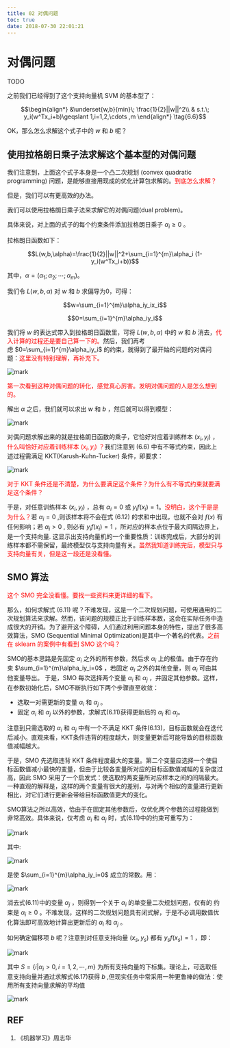 ```yaml
---
title: 02 对偶问题
toc: true
date: 2018-07-30 22:01:21
---
```


# 对偶问题

TODO



之前我们已经得到了这个支持向量机 SVM 的基本型了：

$$\begin{align*} &\underset{w,b}{min}\; \frac{1}{2}||w||^2\\ & s.t.\; y_i(w^Tx_i+b)\geqslant 1,i=1,2,\cdots ,m \end{align*} \tag{6.6}$$

OK，那么怎么求解这个式子中的 $w$ 和 $b$ 呢？


## 使用拉格朗日乘子法求解这个基本型的对偶问题

我们注意到，上面这个式子本身是一个凸二次规划 (convex quadratic programming) 问题，是能够直接用现成的优化计算包求解的。<span style="color:red;">到底怎么求解？</span>

但是，我们可以有更高效的办法。

我们可以使用拉格朗日乘子法来求解它的对偶问题(dual problem)。

具体来说，对上面的式子的每个约束条件添加拉格朗日乘子 $\alpha_i\geqslant 0$ 。

拉格朗日函数如下：

$$L(w,b,\alpha)=\frac{1}{2}||w||^2+\sum_{i=1}^{m}\alpha_i (1-y_i(w^Tx_i+b))$$

其中，$\alpha =(\alpha_1;\alpha_2;\cdots;\alpha_m)$。

我们令 $L(w,b,\alpha)$ 对 $w$ 和 $b$ 求偏导为0，可得：

$$w=\sum_{i=1}^{m}\alpha_iy_ix_i$$

$$0=\sum_{i=1}^{m}\alpha_iy_i$$

我们将 $w$ 的表达式带入到拉格朗日函数里，可将 $L(w,b,\alpha)$ 中的 $w$ 和 $b$ 消去，<span style="color:red;">代入计算的过程还是要自己算一下的。</span>然后，我们再考虑 $0=\sum_{i=1}^{m}\alpha_iy_i$ 的约束，就得到了最开始的问题的对偶问题：<span style="color:red;">这里没有特别理解，再补充下。</span>

![mark](http://pacdb2bfr.bkt.clouddn.com/blog/image/180627/Ie78fBLDGb.png?imageslim)

<span style="color:red;">第一次看到这种对偶问题的转化，感觉真心厉害。发明对偶问题的人是怎么想到的。</span>

解出 $\alpha$ 之后，我们就可以求出 $w$ 和 $b$ ，然后就可以得到模型：

![mark](http://pacdb2bfr.bkt.clouddn.com/blog/image/180627/aF4FdI68hG.png?imageslim)


对偶问题求解出来的就是拉格朗日函数的乘子，它恰好对应着训练样本 $(x_i,y_i)$ ，<span style="color:red;">什么叫恰好对应着训练样本  $(x_i,y_i)$ ？</span>我们注意到 (6.6) 中有不等式约束，因此上述过程需满足 KKT(Karush-Kuhn-Tucker) 条件，即要求：

![mark](http://pacdb2bfr.bkt.clouddn.com/blog/image/180627/a90dKhb0g1.png?imageslim)

<span style="color:red;">对于 KKT 条件还是不清楚，为什么要满足这个条件？为什么有不等式约束就要满足这个条件？</span>

于是，对任意训练样本 $(x_i,y_i)$ ，总有 $\alpha_i=0$ 或 $y_if(x_i)=1$。<span style="color:red;">没明白，这个于是是为什么？</span>若 $\alpha_i=0$ ,则该样本将不会在式 (6.12) 的求和中出现，也就不会对 $f(x)$ 有任何影响；若 $\alpha_i>0$ , 则必有 $y_if(x_i)=1$ ，所对应的样本点位于最大间隔边界上，是一个支持向量. 这显示出支持向量机的一个重要性质：训练完成后，大部分的训练样本都不需保留，最终模型仅与支持向量有关。<span style="color:red;">虽然我知道训练完后，模型只与支持向量有关，但是这一段还是没看懂。</span>


## SMO 算法

<span style="color:red;">这个 SMO 完全没看懂。要找一些资料来更详细的看下。</span>

那么，如何求解式 (6.11) 呢？不难发现，这是一个二次规划问题，可使用通用的二次规划算法来求解。然而，该问题的规模正比于训练样本数，这会在实际任务中造成很大的开销。为了避开这个障碍，人们通过利用问题本身的特性，提出了很多高效算法，SMO (Sequential Minimal Optimization)是其中一个著名的代表。<span style="color:red;">之前在 sklearn 的案例中有看到 SMO 这个吗？</span>

SMO的基本思路是先固定 $\alpha_i$ 之外的所有参数，然后求 $\alpha_i$ 上的极值。由于存在约束 $\sum_{i=1}^{m}\alpha_iy_i=0$ ，若固定 $\alpha_i$ 之外的其他变量，则 $\alpha_i$ 可由其他变量导出。 于是，SMO 每次选择两个变量 $\alpha_i$ 和 $\alpha_j$ ，并固定其他参数。这样，在参数初始化后，SMO不断执行如下两个步骤直至收敛：

- 选取一对需更新的变量 $\alpha_i$ 和 $\alpha_j$ 。
- 固定 $\alpha_i$ 和 $\alpha_j$ 以外的参数，求解式(6.11)获得更新后的 $\alpha_i$ 和 $\alpha_j$。

注意到只需选取的 $\alpha_i$ 和 $\alpha_j$ 中有一个不满足 KKT 条件(6.13)，目标函数就会在迭代后减小。直观来看，KKT条件违背的程度越大，则变量更新后可能导致的目标函数值减幅越大。

于是，SMO 先选取违背 KKT 条件程度最大的变量。第二个变量应选择一个使目标函数值减小最快的变量，但由于比较各变量所对应的目标函数值减幅的复杂度过高，因此 SMO 采用了一个启发式：使选取的两变量所对应样本之间的间隔最大。一种直观的解释是，这样的两个变量有很大的差别，与对两个相似的变量进行更新相比，对它们进行更新会带给目标函数值更大的变化。

SMO算法之所以高效，恰由于在固定其他参数后，仅优化两个参数的过程能做到非常高效。具体来说，仅考虑 $\alpha_i$ 和 $\alpha_j$ 时，式(6.11)中的约束可重写为：

![mark](http://pacdb2bfr.bkt.clouddn.com/blog/image/180627/mKdbimmeLI.png?imageslim)

其中:

![mark](http://pacdb2bfr.bkt.clouddn.com/blog/image/180627/cJlF89ffLl.png?imageslim)

是使 $\sum_{i=1}^{m}\alpha_iy_i=0$ 成立的常数。用：

![mark](http://pacdb2bfr.bkt.clouddn.com/blog/image/180627/hfJgmA39ae.png?imageslim)

消去式(6.11)中的变量  $\alpha_j$ ，则得到一个关于 $\alpha_i$ 的单变量二次规划问题，仅有的 约束是  $\alpha_i\geq 0$ 。不难发现，这样的二次规划问题具有闭式解，于是不必调用数值优化算法即可高效地计算出更新后的 $\alpha_i$ 和 $\alpha_j$ 。

如何确定偏移项 $b$ 呢？注意到对任意支持向量 $(x_s,y_s)$ 都有 $y_sf(x_s)=1$ ，即：

![mark](http://pacdb2bfr.bkt.clouddn.com/blog/image/180627/EljG8CkfgF.png?imageslim)


其中 $S=\{i|\alpha_i>0,i=1,2,\cdots ,m\}$ 为所有支持向量的下标集。理论上，可选取任意支持向量并通过求解式(6.17)获得 $b$ ,但现实任务中常采用一种更鲁棒的做法：使用所有支持向量求解的平均值

![mark](http://pacdb2bfr.bkt.clouddn.com/blog/image/180627/424kf2LHmD.png?imageslim)




## REF

1. 《机器学习》周志华
